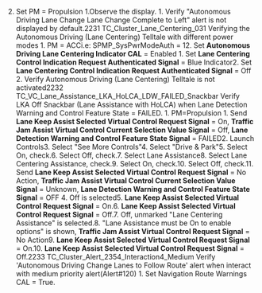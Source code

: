 2. Set PM = Propulsion 1.Observe the display. 1. Verify "Autonomous Driving Lane Change Lane Change Complete to Left" alert is not displayed by default.2231 TC_Cluster_Lane_Centering_031 Verifying the Autonomous Driving (Lane Centering) Telltale with different power modes 1. PM = ACCi.e: SPMP_SysPwrModeAuth = 12. Set **Autonomous Driving Lane Centering Indicator CAL** = Enabled 1. Set **Lane Centering Control Indication Request Authenticated Signal** = Blue Indicator2. Set **Lane Centering Control Indication Request Authenticated Signal** = Off 2. Verify Autonomous Driving (Lane Centering) Telltale is not activated2232 TC_VC_Lane_Assistance_LKA_HoLCA_LDW_FAILED_Snackbar Verify LKA Off Snackbar (Lane Assistance with HoLCA) when Lane Detection Warning and Control Feature State = FAILED. 1. PM=Propulsion 1. Send **Lane Keep Assist Selected Virtual Control Request Signal** = On, **Traffic Jam Assist Virtual Control Current Selection Value Signal** = Off, **Lane Detection Warning and Control Feature State Signal** = FAILED2. Launch Controls3. Select "See More Controls"4. Select "Drive & Park"5. Select On, check.6. Select Off, check.7. Select Lane Assistance8. Select Lane Centering Assistance, check.9. Select On, check.10. Select Off, check.11. Send **Lane Keep Assist Selected Virtual Control Request Signal** = No Action, **Traffic Jam Assist Virtual Control Current Selection Value Signal** = Unknown, **Lane Detection Warning and Control Feature State Signal** = OFF 4. Off is selected5. **Lane Keep Assist Selected Virtual Control Request Signal** = On.6. **Lane Keep Assist Selected Virtual Control Request Signal** = Off.7. Off, unmarked "Lane Centering Assistance" is selected.8. "Lane Assistance must be On to enable options" is shown, **Traffic Jam Assist Virtual Control Request Signal** = No Action9. **Lane Keep Assist Selected Virtual Control Request Signal** = On.10. **Lane Keep Assist Selected Virtual Control Request Signal** = Off.2233 TC_Cluster_Alert_2354_Interaction4_Medium Verify 'Autonomous Driving Change Lanes to Follow Route' alert when interact with medium priority alert(Alert#120) 1. Set Navigation Route Warnings CAL = True.